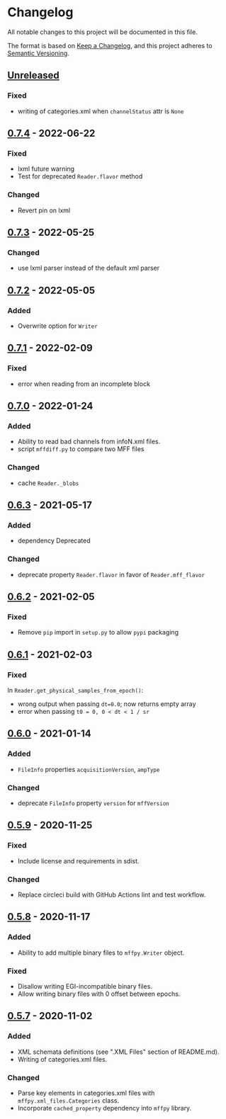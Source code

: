 # Changelog
All notable changes to this project will be documented in this file.

The format is based on [Keep a Changelog](https://keepachangelog.com/en/1.0.0/),
and this project adheres to [Semantic Versioning](https://semver.org/spec/v2.0.0.html).

## [Unreleased]

### Fixed
- writing of categories.xml when `channelStatus` attr is `None`

## [0.7.4] - 2022-06-22
### Fixed
- lxml future warning
- Test for deprecated `Reader.flavor` method

### Changed
- Revert pin on lxml

## [0.7.3] - 2022-05-25
### Changed
- use lxml parser instead of the default xml parser

## [0.7.2] - 2022-05-05
### Added
- Overwrite option for `Writer`

## [0.7.1] - 2022-02-09
### Fixed
- error when reading from an incomplete block

## [0.7.0] - 2022-01-24
### Added
- Ability to read bad channels from infoN.xml files.
- script `mffdiff.py` to compare two MFF files

### Changed
- cache `Reader._blobs`

## [0.6.3] - 2021-05-17
### Added
- dependency Deprecated

### Changed
- deprecate property `Reader.flavor` in favor of `Reader.mff_flavor`

## [0.6.2] - 2021-02-05
### Fixed
- Remove `pip` import in `setup.py` to allow `pypi` packaging

## [0.6.1] - 2021-02-03
### Fixed
In `Reader.get_physical_samples_from_epoch()`:

- wrong output when passing `dt=0.0`; now returns empty array
- error when passing `t0 = 0, 0 < dt < 1 / sr`

## [0.6.0] - 2021-01-14
### Added
- `FileInfo` properties `acquisitionVersion`, `ampType`

### Changed
- deprecate `FileInfo` property `version` for `mffVersion`

## [0.5.9] - 2020-11-25
### Fixed
- Include license and requirements in sdist.

### Changed
- Replace circleci build with GitHub Actions lint and test workflow.

## [0.5.8] - 2020-11-17
### Added
- Ability to add multiple binary files to `mffpy.Writer` object.

### Fixed
- Disallow writing EGI-incompatible binary files.
- Allow writing binary files with 0 offset between epochs.

## [0.5.7] - 2020-11-02
### Added
- XML schemata definitions (see ".XML Files" section of README.md).
- Writing of categories.xml files.

### Changed
- Parse key elements in categories.xml files with `mffpy.xml_files.Categories` class.
- Incorporate `cached_property` dependency into `mffpy` library.

[Unreleased]: https://github.com/bel-public/mffpy/compare/v0.7.4...HEAD
[0.7.4]: https://github.com/bel-public/mffpy/compare/v0.7.3...v0.7.4
[0.7.3]: https://github.com/bel-public/mffpy/compare/v0.7.2...v0.7.3
[0.7.2]: https://github.com/bel-public/mffpy/compare/v0.7.1...v0.7.2
[0.7.1]: https://github.com/bel-public/mffpy/compare/v0.7.0...v0.7.1
[0.7.0]: https://github.com/bel-public/mffpy/compare/v0.6.3...v0.7.0
[0.6.3]: https://github.com/bel-public/mffpy/compare/v0.6.2...v0.6.3
[0.6.2]: https://github.com/bel-public/mffpy/compare/v0.6.1...v0.6.2
[0.6.1]: https://github.com/bel-public/mffpy/compare/v0.6.0...v0.6.1
[0.6.0]: https://github.com/bel-public/mffpy/compare/v0.5.9...v0.6.0
[0.5.9]: https://github.com/bel-public/mffpy/compare/v0.5.8...v0.5.9
[0.5.8]: https://github.com/bel-public/mffpy/compare/v0.5.7...v0.5.8
[0.5.7]: https://github.com/bel-public/mffpy/releases/tag/v0.5.7
